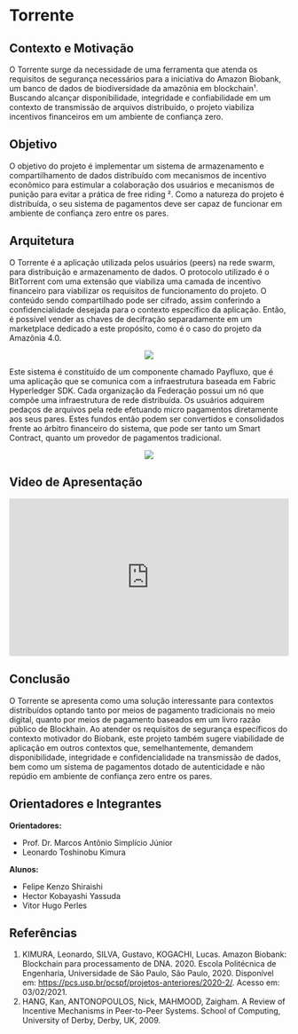 # Torrente


## Contexto e Motivação

O Torrente surge da necessidade de uma ferramenta que atenda os requisitos de segurança necessários para a iniciativa do Amazon Biobank, um banco de dados de biodiversidade da amazônia em blockchain¹.
Buscando alcançar disponibilidade, integridade e confiabilidade em um contexto de transmissão de arquivos distribuído, o projeto viabiliza incentivos financeiros em um ambiente de confiança zero.

## Objetivo

O objetivo do projeto é implementar um sistema de armazenamento e compartilhamento de dados distribuído com mecanismos de incentivo econômico para estimular a colaboração dos usuários e mecanismos de punição para evitar a prática de free riding ².
Como a natureza do projeto é distribuída, o seu sistema de pagamentos deve ser capaz de funcionar em ambiente de confiança zero entre os pares.

## Arquitetura

O Torrente é a aplicação utilizada pelos usuários (peers) na rede swarm, para distribuição e armazenamento de dados. O protocolo utilizado é o BitTorrent com uma extensão que viabiliza uma camada de incentivo financeiro para viabilizar os requisitos de funcionamento do projeto.
O conteúdo sendo compartilhado pode ser cifrado, assim conferindo a confidencialidade desejada para o contexto específico da aplicação. Então, é possível vender as chaves de decifração separadamente em um marketplace dedicado a este propósito, como é o caso do projeto da Amazônia 4.0.


<p align="center">
  <img src="/Torrente/assets/torrente_flow.jpeg" />
</p>

Este sistema é constituído de um componente chamado Payfluxo, que é uma aplicação que se comunica com a infraestrutura baseada em Fabric Hyperledger SDK. Cada organização da Federação possui um nó que compõe uma infraestrutura de rede distribuída.
Os usuários adquirem pedaços de arquivos pela rede efetuando micro pagamentos diretamente aos seus pares. Estes fundos então podem ser convertidos e consolidados frente ao árbitro financeiro do sistema, que pode ser tanto um Smart Contract, quanto um provedor de pagamentos tradicional.

<p align="center">
  <img src="/Torrente/assets/architecture.jpeg" />
</p>

## Video de Apresentação

<style>.embed-container { position: relative; padding-bottom: 56.25%; height: 0; overflow: hidden; max-width: 100%; } .embed-container iframe, .embed-container object, .embed-container embed { position: absolute; top: 0; left: 0; width: 100%; height: 100%; }</style><div class='embed-container'><iframe src='https://www.youtube.com/embed/QCz42cDgn_U' frameborder='0' allowfullscreen></iframe></div>

## Conclusão

O Torrente se apresenta como uma solução interessante para contextos distribuídos optando tanto por meios de pagamento tradicionais no meio digital, quanto por meios de pagamento baseados em um livro razão público de Blockhain.
Ao atender os requisitos de segurança específicos do contexto motivador do Biobank, este projeto também sugere viabilidade de aplicação em outros contextos que, semelhantemente, demandem disponibilidade, integridade e confidencialidade na transmissão de dados, bem como um sistema de pagamentos dotado de autenticidade e não repúdio em ambiente de confiança zero entre os pares.

## Orientadores e Integrantes

**Orientadores:**

- Prof. Dr. Marcos Antônio Simplício Júnior
- Leonardo Toshinobu Kimura

**Alunos:**

- Felipe Kenzo Shiraishi
- Hector Kobayashi Yassuda
- Vitor Hugo Perles

## Referências

1. KIMURA, Leonardo, SILVA, Gustavo, KOGACHI, Lucas. Amazon Biobank:
Blockchain para processamento de DNA. 2020. Escola
Politécnica de Engenharia, Universidade de São Paulo, São Paulo, 2020. Disponível
em: <https://pcs.usp.br/pcspf/projetos-anteriores/2020-2/>. Acesso em: 03/02/2021.
2. HANG, Kan, ANTONOPOULOS, Nick, MAHMOOD, Zaigham. A Review of Incentive Mechanisms in Peer-to-Peer Systems. School of Computing, University
of Derby, Derby, UK, 2009.
